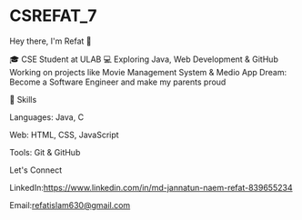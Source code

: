 # CSREFAT_7
Hey there, I'm Refat 👋

🎓 CSE Student at ULAB
💻 Exploring Java, Web Development & GitHub
 Working on projects like Movie Management System & Medio App
 Dream: Become a Software Engineer and make my parents proud

🌟 Skills

Languages: Java, C

Web: HTML, CSS, JavaScript

Tools: Git & GitHub

Let's Connect

LinkedIn:https://www.linkedin.com/in/md-jannatun-naem-refat-839655234

Email:refatislam630@gmail.com
